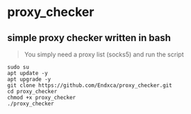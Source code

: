 # proxy_checker
## simple proxy checker written in bash
> You simply need a proxy list (socks5) and run the script
```
sudo su
apt update -y
apt upgrade -y
git clone https://github.com/Endxca/proxy_checker.git
cd proxy_checker
chmod +x proxy_checker
./proxy_checker
```

